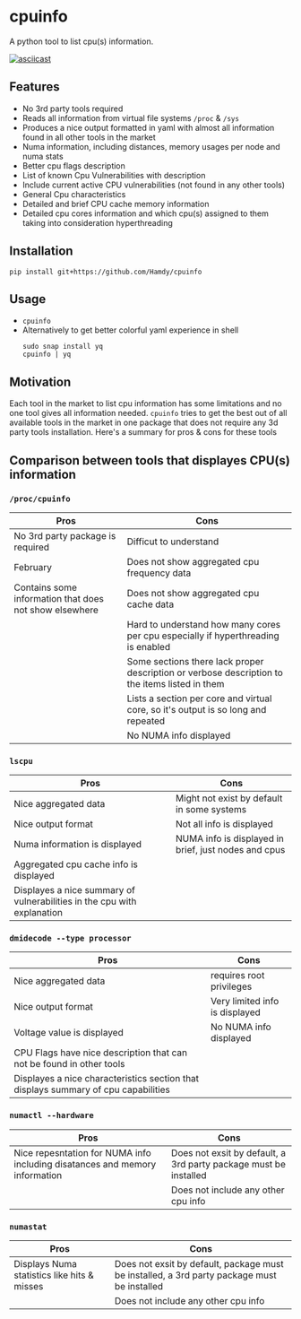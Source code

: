 # cpuinfo

A python tool to list cpu(s) information.

[![asciicast](https://asciinema.org/a/FXa6HLpRjHbkSfxqykavedI0V.svg)](https://asciinema.org/a/FXa6HLpRjHbkSfxqykavedI0V)

## Features
- No 3rd party tools required
- Reads all information from virtual file systems `/proc` & `/sys`
- Produces a nice output formatted in yaml with almost all information found in all other tools in the market
- Numa information, including distances, memory usages per node and numa stats
- Better cpu flags description
- List of known Cpu Vulnerabilities with description
- Include current active CPU vulnerabilities (not found in any other tools)
- General Cpu characteristics
- Detailed and brief CPU cache memory information
- Detailed cpu cores information and which cpu(s) assigned to them taking into consideration hyperthreading

## Installation

```
pip install git+https://github.com/Hamdy/cpuinfo
```

## Usage
- `cpuinfo`
- Alternatively  to get better colorful yaml experience in shell
    ```
    sudo snap install yq
    cpuinfo | yq
    ```


## Motivation

Each tool in the market to list cpu information has some limitations and no one tool gives all information needed. 
`cpuinfo` tries to get the best out of all available tools in the market in one package that does not require any 3d party tools installation.
Here's a summary for pros & cons for these tools 

## Comparison between tools that displayes CPU(s) information

### `/proc/cpuinfo`
| Pros    | Cons |
| -------- | ------- |
| No 3rd party package is required  | Difficut to understand    |
| February | Does not show aggregated cpu frequency data     |
| Contains some information that does not show elsewhere    |Does not show aggregated cpu cache data    |
|     |Hard to understand how many cores per cpu especially if hyperthreading is enabled    |
|      | Some sections there lack proper description or verbose description to the items listed in them    |
|      | Lists a section per core and virtual core, so it's output is so long and repeated    |
|      |No NUMA info displayed |



### `lscpu`
| Pros    | Cons |
| -------- | ------- |
| Nice aggregated data  | Might not exist by default in some systems    |
| Nice output format | Not all info is displayed     |
| Numa information is displayed    |  NUMA info is displayed in brief, just nodes and cpus  |
|  Aggregated cpu cache info is displayed   |    |
| Displayes a nice summary of vulnerabilities in the cpu with explanation     |    |


### `dmidecode --type processor`
| Pros    | Cons |
| -------- | ------- |
| Nice aggregated data  | requires root privileges    |
| Nice output format | Very limited info is displayed     |
| Voltage value is displayed    | No NUMA info displayed   |
|  CPU Flags have nice description that can not be found in other tools    |    |
|  Displayes a nice characteristics section that displays summary of cpu capabilities    |    |

### `numactl --hardware`
| Pros    | Cons |
| -------- | ------- |
| Nice repesntation for NUMA info including disatances and memory information  | Does not exsit by default, a 3rd party package must be installed    |
|  | Does not include any other cpu info     |

### `numastat`
| Pros    | Cons |
| -------- | ------- |
|Displays Numa statistics like hits & misses  | Does not exsit by default, package must be installed, a 3rd party package must be installed     |
|     | Does not include any other cpu info |